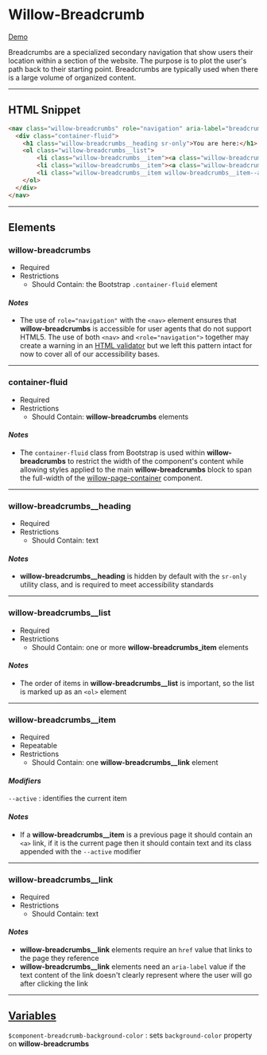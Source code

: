 # **Willow-Breadcrumb**

[Demo](https://unumux.github.io/willow-testing-site/components/breadcrumbs.html)

Breadcrumbs are a specialized secondary navigation that show users their location within a section of the website. The purpose is to plot the user's path back to their starting point. Breadcrumbs are typically used when there is a large volume of organized content.

---

## HTML Snippet

```html
<nav class="willow-breadcrumbs" role="navigation" aria-label="breadcrumb">
  <div class="container-fluid">
    <h1 class="willow-breadcrumbs__heading sr-only">You are here:</h1>
    <ol class="willow-breadcrumbs__list">
        <li class="willow-breadcrumbs__item"><a class="willow-breadcrumbs__link" href="" aria-label="">Nav Item 1</a></li>
        <li class="willow-breadcrumbs__item"><a class="willow-breadcrumbs__link" href="" aria-label="">Nav Item 2</a></li>
        <li class="willow-breadcrumbs__item willow-breadcrumbs__item--active">Current Item</li>
    </ol>
  </div>
</nav>
```

---

## Elements

### willow-breadcrumbs

- Required
- Restrictions
  - Should Contain: the Bootstrap `.container-fluid` element

#### _Notes_

- The use of `role="navigation"` with the `<nav>` element ensures that **willow-breadcrumbs** is accessible for user agents that do not support HTML5. The use of both `<nav>` and `<role="navigation">` together may create a warning in an [HTML validator](https://validator.w3.org/) but we left this pattern intact for now to cover all of our accessibility bases.

---

### container-fluid

- Required
- Restrictions
  - Should Contain: **willow-breadcrumbs** elements

#### _Notes_

- The `container-fluid` class from Bootstrap is used within **willow-breadcrumbs** to restrict the width of the component's content while allowing styles applied to the main **willow-breadcrumbs** block to span the full-width of the [willow-page-container](../page-container) component.

---

### willow-breadcrumbs__heading

- Required
- Restrictions
  - Should Contain: text

#### _Notes_

- **willow-breadcrumbs__heading** is hidden by default with the `sr-only` utility class, and is required to meet accessibility standards

---

### willow-breadcrumbs__list

- Required
- Restrictions
  - Should Contain: one or more **willow-breadcrumbs_item** elements

#### _Notes_

- The order of items in **willow-breadcrumbs__list** is important, so the list is marked up as an `<ol>` element

---

### willow-breadcrumbs__item

- Required
- Repeatable
- Restrictions
  - Should Contain: one **willow-breadcrumbs__link** element

#### _Modifiers_

`--active` : identifies the current item

#### _Notes_

- If a **willow-breadcrumbs__item** is a previous page it should contain an `<a>` link, if it is the current page then it should contain text and its class appended with the `--active` modifier

---

### willow-breadcrumbs__link

- Required
- Restrictions
  - Should Contain: text

#### _Notes_

- **willow-breadcrumbs__link** elements require an `href` value that links to the page they reference
- **willow-breadcrumbs__link** elements need an `aria-label` value if the text content of the link doesn't clearly represent where the user will go after clicking the link

---

## [Variables](./styles/_default-variables.scss)

`$component-breadcrumb-background-color` : sets `background-color` property on **willow-breadcrumbs**
